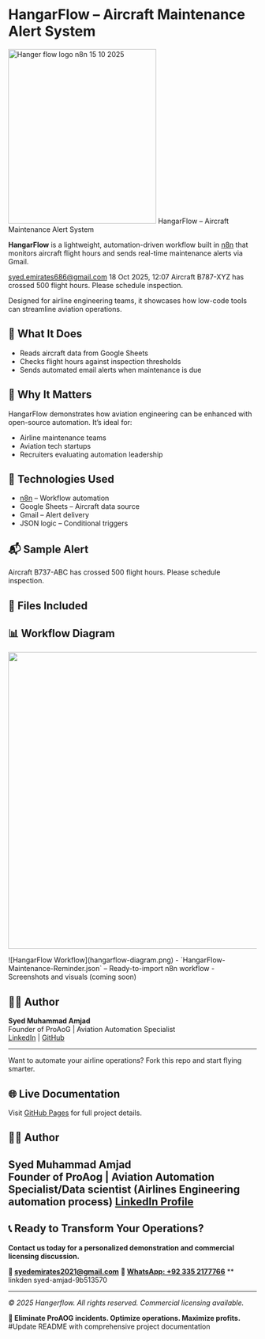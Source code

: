 # HangarFlow – Aircraft Maintenance Alert System
<img width="300" height="353" alt="Hanger flow logo n8n 15 10 2025" src="https://github.com/user-attachments/assets/851b9f49-94e9-46a7-8a83-6a246f7e9e55" />
HangarFlow – Aircraft Maintenance Alert System


**HangarFlow** is a lightweight, automation-driven workflow built in [n8n](https://n8n.io) that monitors aircraft flight hours and sends real-time maintenance alerts via Gmail.

syed.emirates686@gmail.com
18 Oct 2025, 12:07 Aircraft B787-XYZ has crossed 500 flight hours. Please schedule inspection.

Designed for airline engineering teams, it showcases how low-code tools can streamline aviation operations.

## 🔧 What It Does

- Reads aircraft data from Google Sheets
- Checks flight hours against inspection thresholds
- Sends automated email alerts when maintenance is due

## 🧠 Why It Matters

HangarFlow demonstrates how aviation engineering can be enhanced with open-source automation. It’s ideal for:
- Airline maintenance teams
- Aviation tech startups
- Recruiters evaluating automation leadership

## 🚀 Technologies Used

- [n8n](https://n8n.io) – Workflow automation
- Google Sheets – Aircraft data source
- Gmail – Alert delivery
- JSON logic – Conditional triggers

## 📬 Sample Alert
Aircraft B737-ABC has crossed 500 flight hours. Please schedule inspection.
## 📁 Files Included
## 📊 Workflow Diagram
<p align="center">
  <img src="hangarflow-diagram.png" width="600" />
</p>
![HangarFlow Workflow](hangarflow-diagram.png)
- `HangarFlow-Maintenance-Reminder.json` – Ready-to-import n8n workflow
- Screenshots and visuals (coming soon)

## 👨‍💻 Author

**Syed Muhammad Amjad**  
Founder of ProAoG | Aviation Automation Specialist  
[LinkedIn](https://www.linkedin.com/in/syed-muhammad-amjad) | [GitHub](https://github.com/yourusername)

---

Want to automate your airline operations? Fork this repo and start flying smarter.


## 🌐 Live Documentation
Visit [GitHub Pages](https://syed-amjad65.github.io/HangarFlow) for full project details.

## 👨‍💼 Author
**Syed Muhammad Amjad**  
Founder of ProAog | Aviation Automation Specialist/Data scientist (Airlines Engineering automation process) 
[LinkedIn Profile](https://www.linkedin.com/in/syed-amjad-9b513570)
---

## 📞 **Ready to Transform Your Operations?**

**Contact us today for a personalized demonstration and commercial licensing discussion.**

**📧 [syedemirates2021@gmail.com](mailto:syedemirates2021@gmail.com)**
**📱 [WhatsApp: +92 335 2177766](https://wa.me/923352177766)**
** linkden syed-amjad-9b513570

---

*© 2025 Hangerflow. All rights reserved. Commercial licensing available.*

**🚀 Eliminate ProAOG incidents. Optimize operations. Maximize profits.**
#Update README with comprehensive project documentation
